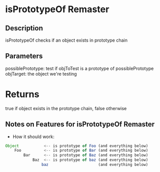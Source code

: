 # isPrototypeOf Remaster

## Description
isPrototypeOf checks if an object exists in prototype chain

## Parameters
possiblePrototype: test if objToTest is a prototype of possiblePrototype
objTarget: the object we're testing

# Returns
true if object exists in the prototype chain, false otherwise

## Notes on Features for isPrototypeOf Remaster
- How it should work:
```javascript
Object           <-- is prototype of Foo (and everything below)
	Foo          <-- is prototype of Bar (and everything below)
		Bar      <-- is prototype of Baz (and everything below)
			Baz  <-- is prototype of baz (and everything below)
				baz                      (and everything below)
```
